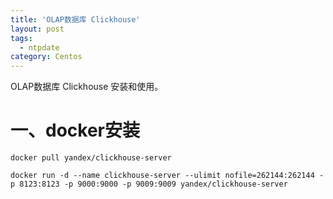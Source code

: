 ```yaml
---
title: 'OLAP数据库 Clickhouse'
layout: post
tags:
  - ntpdate 
category: Centos
---
```

OLAP数据库 Clickhouse 安装和使用。

<!--more-->

# 一、docker安装

```
docker pull yandex/clickhouse-server

docker run -d --name clickhouse-server --ulimit nofile=262144:262144 -p 8123:8123 -p 9000:9000 -p 9009:9009 yandex/clickhouse-server


```

